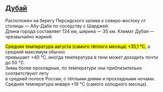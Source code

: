 <h2><ins>Дубай</ins></h2>
<p>Расположен на берегу Персидского залива к северо-востоку от столицы — Абу-Даби по соседству с Шарджей.<br>
	 Длина города составляет 134 км, ширина — 35 км. Климат Дубая — чрезвычайно жаркий.<br></p>
	<p><mark>Средняя температура августа (самого тёплого месяца) +35,1 °C,</mark> а средний максимум обычно<br>
	 превышает +40 °C, иногда температура в тени может доходить почти до 50 °C.<br> 
	 Зимы более прохладные, по температуре они приблизительно соответствуют лету<br>
	 в средней полосе России, с тёплыми днями и прохладными ночами.<br> 
	 Средняя температура января +19 °C (самого холодного месяца).</p>